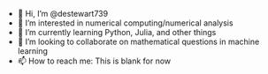 - 👋 Hi, I’m @destewart739
- 👀 I’m interested in numerical computing/numerical analysis
- 🌱 I’m currently learning Python, Julia, and other things
- 💞️ I’m looking to collaborate on mathematical questions in machine learning
- 📫 How to reach me: This is blank for now

<!---
destewart739/destewart739 is a ✨ special ✨ repository because its `README.md` (this file) appears on your GitHub profile.
You can click the Preview link to take a look at your changes.
--->
